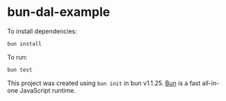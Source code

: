 # bun-dal-example

To install dependencies:

```bash
bun install
```

To run:

```bash
bun test
```

This project was created using `bun init` in bun v1.1.25. [Bun](https://bun.sh) is a fast all-in-one JavaScript runtime.
